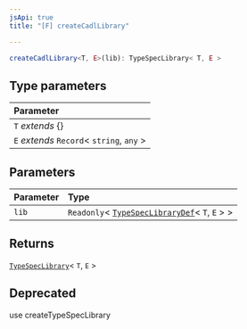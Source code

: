 ```yaml
---
jsApi: true
title: "[F] createCadlLibrary"

---
```

```ts
createCadlLibrary<T, E>(lib): TypeSpecLibrary< T, E >
```

## Type parameters

| Parameter |
| :------ |
| `T` *extends* \{} |
| `E` *extends* `Record`< `string`, `any` \> |

## Parameters

| Parameter | Type |
| :------ | :------ |
| `lib` | `Readonly`< [`TypeSpecLibraryDef`](Interface.TypeSpecLibraryDef.md)< `T`, `E` \> \> |

## Returns

[`TypeSpecLibrary`](Interface.TypeSpecLibrary.md)< `T`, `E` \>

## Deprecated

use createTypeSpecLibrary
